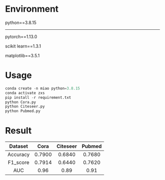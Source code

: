 # Environment
python==3.8.15
***
pytorch==1.13.0

scikit learn==1.3.1 

matplotlib==3.5.1

# Usage

```python
conda create -n miao python=3.8.15
conda activate zxs
pip install -r requirement.txt
python Cora.py
python Citeseer.py
python Pubmed.py
```

# Result
| Dataset | Cora | Citeseer | Pubmed |
|:-: | :-: | :-: | :-: |
|Accuracy|0.7900|0.6840|0.7680|
|F1_score|0.7914|0.6440|0.7620|
|AUC|0.96|0.89|0.91|
